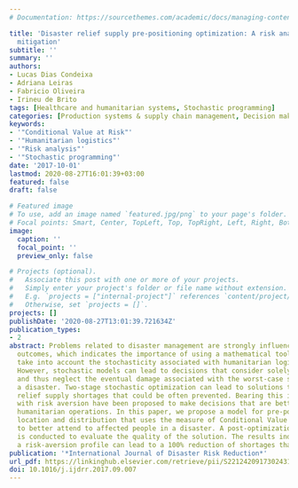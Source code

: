 ```yaml
---
# Documentation: https://sourcethemes.com/academic/docs/managing-content/

title: 'Disaster relief supply pre-positioning optimization: A risk analysis via shortage
  mitigation'
subtitle: ''
summary: ''
authors:
- Lucas Dias Condeixa
- Adriana Leiras
- Fabricio Oliveira
- Irineu de Brito
tags: [Healthcare and humanitarian systems, Stochastic programming]
categories: [Production systems & supply chain management, Decision making under uncertainty]
keywords: 
- '"Conditional Value at Risk"'
- '"Humanitarian logistics"'
- '"Risk analysis"'
- '"Stochastic programming"'
date: '2017-10-01'
lastmod: 2020-08-27T16:01:39+03:00
featured: false
draft: false

# Featured image
# To use, add an image named `featured.jpg/png` to your page's folder.
# Focal points: Smart, Center, TopLeft, Top, TopRight, Left, Right, BottomLeft, Bottom, BottomRight.
image:
  caption: ''
  focal_point: ''
  preview_only: false

# Projects (optional).
#   Associate this post with one or more of your projects.
#   Simply enter your project's folder or file name without extension.
#   E.g. `projects = ["internal-project"]` references `content/project/deep-learning/index.md`.
#   Otherwise, set `projects = []`.
projects: []
publishDate: '2020-08-27T13:01:39.721634Z'
publication_types:
- 2
abstract: Problems related to disaster management are strongly influenced by random
  outcomes, which indicates the importance of using a mathematical tool that can coherently
  take into account the stochasticity associated with humanitarian logistics problems.
  However, stochastic models can lead to decisions that consider solely expected values
  and thus neglect the eventual damage associated with the worst-case scenarios of
  a disaster. Two-stage stochastic optimization can lead to solutions that present
  relief supply shortages that could be often prevented. Bearing this in mind, models
  with risk aversion have been proposed to make decisions that are better suited to
  humanitarian operations. In this paper, we propose a model for pre-positioning,
  location and distribution that uses the measure of Conditional Value at Risk (CVaR)
  to better attend to affected people in a disaster. A post-optimization analysis
  is conducted to evaluate the quality of the solution. The results indicate that
  a risk-aversion profile can lead to a 100% reduction of shortages that can be avoided.
publication: '*International Journal of Disaster Risk Reduction*'
url_pdf: https://linkinghub.elsevier.com/retrieve/pii/S2212420917302431
doi: 10.1016/j.ijdrr.2017.09.007
---
```

